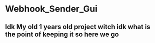 # Webhook_Sender_Gui
## Idk My old 1 years old project witch idk what is the point of keeping it so here we go
